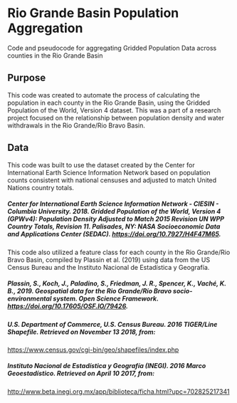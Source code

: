 # Rio Grande Basin Population Aggregation
Code and pseudocode for aggregating Gridded Population Data across counties in the Rio Grande Basin

## Purpose
This code was created to automate the process of calculating the population in each county in the Rio Grande Basin, using the Gridded Population of the World, Version 4 dataset. This was a part of a research project focused on the relationship between population density and water withdrawals in the Rio Grande/Rio Bravo Basin.

## Data 
This code was built to use the dataset created by the Center for International Earth Science Information Network based on population counts consistent with national censuses and adjusted to match United Nations country totals. 

##### Center for International Earth Science Information Network - CIESIN - Columbia University. 2018. Gridded Population of the World, Version 4 (GPWv4): Population Density Adjusted to Match 2015 Revision UN WPP Country Totals, Revision 11. Palisades, NY: NASA Socioeconomic Data and Applications Center (SEDAC). https://doi.org/10.7927/H4F47M65.


This code also utilized a feature class for each county in the Rio Grande/Rio Bravo Basin, compiled by Plassin et al. (2019) using data from the US Census Bureau and the Instituto Nacional de Estadística y Geografía.

##### Plassin, S., Koch, J., Paladino, S., Friedman, J. R., Spencer, K., Vaché, K. B., 2019. Geospatial data for the Rio Grande/Río Bravo socio-environmental system. Open Science Framework. https://doi.org/10.17605/OSF.IO/79426.
##### U.S. Department of Commerce, U.S. Census Bureau. 2016 TIGER/Line Shapefile. Retrieved on November 13 2018, from: 
https://www.census.gov/cgi-bin/geo/shapefiles/index.php
##### Instituto Nacional de Estadística y Geografía (INEGI). 2016 Marco Geoestadístico. Retrieved on April 10 2017, from: 
http://www.beta.inegi.org.mx/app/biblioteca/ficha.html?upc=702825217341


